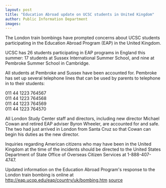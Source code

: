 ```yaml
---
layout: post
title: "Education Abroad update on UCSC students in United Kingdom"
author: Public Information Department
images:
---
```


The London train bombings have prompted concerns about UCSC students participating in the Education Abroad Program (EAP) in the United Kingdom.

UCSC has 26 students participating in EAP programs in England this summer: 17 students at Sussex International Summer School, and nine at Pembroke Summer School in Cambridge.

All students at Pembroke and Sussex have been accounted for. Pembroke has set up several telephone lines that can be used by parents to telephone in to their students:  

011 44 1223 764567  
011 44 1223 764568  
011 44 1223 764569  
011 44 1223 764570

All London Study Center staff and directors, including new director Michael Cowan and retired EAP adviser Byron Wheeler, are accounted for and safe. The two had just arrived in London from Santa Cruz so that Cowan can begin his duties as the new director.

Inquiries regarding American citizens who may have been in the United Kingdom at the time of the incidents should be directed to the United States Department of State Office of Overseas Citizen Services at 1-888-407-4747.

Updated information on the Education Abroad Program's response to the London train bombing is online at <http://eap.ucop.edu/eap/country/uk/bombing.htm>
[source](http://www1.ucsc.edu/currents/04-05/06-27/abroad.asp "Permalink to abroad")
